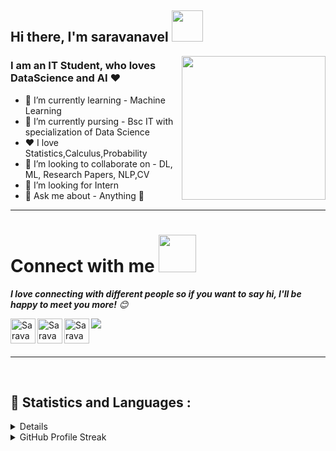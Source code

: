 
 <h2> Hi there, I'm saravanavel <img src="https://media.giphy.com/media/12oufCB0MyZ1Go/giphy.gif" width="50"></h2>
<img align='right' src="https://media.giphy.com/media/M9gbBd9nbDrOTu1Mqx/giphy.gif" width="230">


### I am an  IT Student, who loves DataScience and AI ❤️

- 🔭 I’m currently learning - Machine Learning
- 🌱 I’m currently pursing - Bsc IT with specialization of Data Science
- ❤️ I love Statistics,Calculus,Probability
- 👯 I’m looking to collaborate on - DL, ML, Research Papers, NLP,CV
- 🤔 I’m looking for Intern
- 💬 Ask me about - Anything 🤫

<!--[<img align="left" alt="codeSTACKr.com" width="22px" src="https://raw.githubusercontent.com/iconic/open-iconic/master/svg/globe.svg" />][website]
[<img align="left" alt="codeSTACKr | YouTube" width="22px" src="https://cdn.jsdelivr.net/npm/simple-icons@v3/icons/youtube.svg" />][youtube]-->
----
# Connect with me <img src="https://media.giphy.com/media/LnQjpWaON8nhr21vNW/giphy.gif" width="60"> <em><b>
 I love connecting with different people so if you want to say hi, I'll be happy to meet you more!</b> 😊</em>

[<img align="left" alt="Saravanavel V | LinkedIn" width="40px" src="https://img.icons8.com/color/48/000000/linkedin.png" />][linkedin]
[<img align="left" alt="Saravanavel V | Mail" width="40px" src="https://img.icons8.com/fluent/48/000000/gmail.png" />][Mail]
[<img align="left" alt="Saravanavel V | Instagram" width="40px" src="https://img.icons8.com/fluent/48/000000/instagram-new.png" />][Instagram]

<!--🌟 From [Manish Sharma](https://github.com/MANISH007700)-->
[linkedin]:https://www.linkedin.com/in/saravanavel-v-24bb101a7/
[Mail]: mailto:saravanavel612@@gmail.com
[Instagram]: https://www.instagram.com/saravana_611/

 
![](https://komarev.com/ghpvc/?username=saravana611&color=blue&style=plastic)


<br />




----
<br>



<h2>🎯 Statistics and Languages :</h2>
<details> 
  GitHub Profile Stats
  <br/>
    <img width="49%" alt="stats" src="https://github-readme-stats.vercel.app/api?username=saravana611&show_icons=true&theme=blue-green" />
    <img width="49%" alt="languages" src="https://github-readme-stats.vercel.app/api/top-langs/?username=saravana611&langs_count=4&layout=compact&theme=blue-green" />
  <br/>
</details>

<details> 
  <summary>GitHub Profile Streak</summary>
  <br/>
  <p align="center">
    <img alt="saravana's streak" src="https://github-readme-streak-stats.herokuapp.com?user=saravana611&theme=blueberry_duo&date_format=M%20j%5B%2C%20Y%5D"/> 
  </p>
  <br/>
</details>

 <!-- <div> -->
<!--<img width="98%" alt="contributions graph" src="https://activity-graph.herokuapp.com/graph?username=saravana611&area=true&layout=compact&theme=react-dark" /> ––>
<!-- </div>  -->




